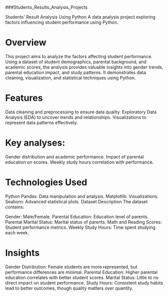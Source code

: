 ###Students_Results_Analysis_Projects

Students' Result Analysis Using Python
A data analysis project exploring factors influencing student performance using Python.

# Overview
This project aims to analyze the factors affecting student performance. Using a dataset of student demographics, parental background, and academic scores, the analysis provides valuable insights into gender trends, parental education impact, and study patterns. It demonstrates data cleaning, visualization, and statistical techniques using Python.

# Features
Data cleaning and preprocessing to ensure data quality.
Exploratory Data Analysis (EDA) to uncover trends and relationships.
Visualizations to represent data patterns effectively.

# Key analyses:
Gender distribution and academic performance.
Impact of parental education on scores.
Weekly study hours correlation with performance.

# Technologies Used
Python
Pandas: Data manipulation and analysis.
Matplotlib: Visualizations.
Seaborn: Advanced statistical plots.
Dataset Description
The dataset contains:

Gender: Male/Female.
Parental Education: Education level of parents.
Parental Marital Status: Marital status of parents.
Math and Reading Scores: Student performance metrics.
Weekly Study Hours: Time spent studying each week.

# Insights
Gender Distribution: Female students are more represented, but performance differences are minimal.
Parental Education: Higher parental education correlates with better student scores.
Marital Status: Little to no direct impact on student performance.
Study Hours: Consistent study habits lead to better outcomes, though quality matters over quantity.
